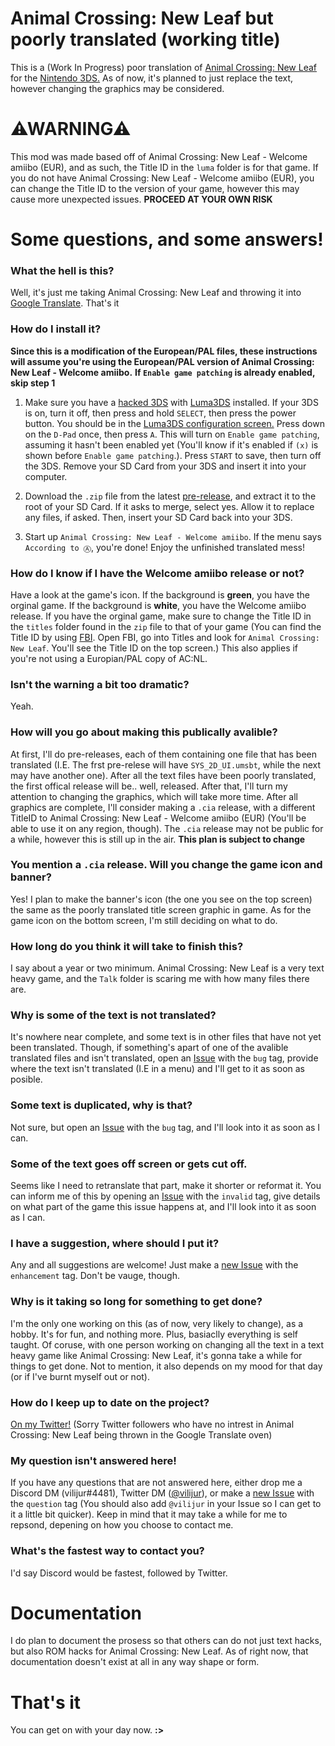 # Animal Crossing: New Leaf but poorly translated (working title)
This is a (Work In Progress) poor translation of [Animal Crossing: New Leaf](https://en.wikipedia.org/wiki/Animal_Crossing:_New_Leaf) for the [Nintendo 3DS.](https://en.wikipedia.org/wiki/Nintendo_3DS) As of now, it's planned to just replace the text, however changing the graphics may be considered.

# ⚠**WARNING**⚠
This mod was made based off of Animal Crossing: New Leaf - Welcome amiibo (EUR), and as such, the Title ID in the `luma` folder is for that game. If you do not have Animal Crossing: New Leaf - Welcome amiibo (EUR), you can change the Title ID to the version of your game, however this may cause more unexpected issues. **PROCEED AT YOUR OWN RISK**

# Some questions, and some answers!

### What the hell is this?
Well, it's just me taking Animal Crossing: New Leaf and throwing it into [Google Translate](https://translate.google.co.uk/). That's it

### How do I install it?
**Since this is a modification of the European/PAL files, these instructions will assume you're using the European/PAL version of Animal Crossing: New Leaf - Welcome amiibo.**
**If `Enable game patching` is already enabled, skip step 1**

1. Make sure you have a [hacked 3DS](https://3ds.hacks.guide) with [Luma3DS](https://github.com/LumaTeam/Luma3DS) installed. If your 3DS is on, turn it off, then press and hold `SELECT`, then press the power button. You should be in the [Luma3DS configuration screen.](https://github.com/LumaTeam/Luma3DS/wiki/Optional-features) Press down on the `D-Pad` once, then press `A`. This will turn on `Enable game patching`, assuming it hasn't been enabled yet (You'll know if it's enabled if `(x)` is shown before `Enable game patching`.). Press `START` to save, then turn off the 3DS. Remove your SD Card from your 3DS and insert it into your computer.

2. Download the `.zip` file from the latest [pre-release](https://github.com/vilijur/acnl-translated/releases), and extract it to the root of your SD Card. If it asks to merge, select yes. Allow it to replace any files, if asked. Then, insert your SD Card back into your 3DS.

3. Start up `Animal Crossing: New Leaf - Welcome amiibo`. If the menu says `According to Ⓐ`, you're done! Enjoy the unfinished translated mess!

### How do I know if I have the Welcome amiibo release or not?
Have a look at the game's icon. If the background is **green**, you have the orginal game. If the background is **white**, you have the Welcome amiibo release. If you have the orginal game, make sure to change the Title ID in the `titles` folder found in the `zip` file to that of your game (You can find the Title ID by using [FBI](https://github.com/Steveice10/FBI). Open FBI, go into Titles and look for `Animal Crossing: New Leaf`. You'll see the Title ID on the top screen.) This also applies if you're not using a Europian/PAL copy of AC:NL.

### Isn't the warning a bit too dramatic?
Yeah.

### How will you go about making this publically avalible?
At first, I'll do pre-releases, each of them containing one file that has been translated (I.E. The frst pre-relese will have `SYS_2D_UI.umsbt`, while the next may have another one). After all the text files have been poorly translated, the first offical release will be.. well, released. After that, I'll turn my attention to changing the graphics, which will take more time. After all graphics are complete, I'll consider making a `.cia` release, with a different TitleID to Animal Crossing: New Leaf - Welcome amiibo (EUR) (You'll be able to use it on any region, though). The `.cia` release may not be public for a while, however this is still up in the air. **This plan is subject to change**

### You mention a `.cia` release. Will you change the game icon and banner?
Yes! I plan to make the banner's icon (the one you see on the top screen) the same as the poorly translated title screen graphic in game. As for the game icon on the bottom screen, I'm still deciding on what to do.

### How long do you think it will take to finish this?
I say about a year or two minimum. Animal Crossing: New Leaf is a very text heavy game, and the `Talk` folder is scaring me with how many files there are.

### Why is some of the text is not translated?
It's nowhere near complete, and some text is in other files that have not yet been translated. Though, if something's apart of one of the avalible translated files and isn't translated, open an [Issue](https://github.com/vilijur/acnl-translated/issues/new) with the `bug` tag, provide where the text isn't translated (I.E in a menu) and I'll get to it as soon as posible.

### Some text is duplicated, why is that?
Not sure, but open an [Issue](https://github.com/vilijur/acnl-translated/issues/new) with the `bug` tag, and I'll look into it as soon as I can.

### Some of the text goes off screen or gets cut off.
Seems like I need to retranslate that part, make it shorter or reformat it. You can inform me of this by opening an [Issue](https://github.com/vilijur/acnl-translated/issues/new) with the `invalid` tag, give details on what part of the game this issue happens at, and I'll look into it as soon as I can.

### I have a suggestion, where should I put it?
Any and all suggestions are welcome! Just make a [new Issue](https://github.com/vilijur/acnl-translated/issues/new) with the `enhancement` tag. Don't be vauge, though.

### Why is it taking so long for something to get done?
I'm the only one working on this (as of now, very likely to change), as a hobby. It's for fun, and nothing more. Plus, basiaclly everything is self taught. Of coruse, with one person working on changing all the text in a text heavy game like Animal Crossing: New Leaf, it's gonna take a while for things to get done. Not to mention, it also depends on my mood for that day (or if I've burnt myself out or not). 

### How do I keep up to date on the project?
[On my Twitter!](https://twitter.com/vilijur) (Sorry Twitter followers who have no intrest in Animal Crossing: New Leaf being thrown in the Google Translate oven)

### My question isn't answered here!
If you have any questions that are not answered here, either drop me a Discord DM (vilijur#4481), Twitter DM ([@vilijur](https://twitter.com/vilijur)), or make a [new Issue](https://github.com/vilijur/acnl-translated/issues/new) with the `question` tag (You should also add `@vilijur` in your Issue so I can get to it a little bit quicker). Keep in mind that it may take a while for me to repsond, depening on how you choose to contact me.

### What's the fastest way to contact you?
I'd say Discord would be fastest, followed by Twitter.

# Documentation
I do plan to document the prosess so that others can do not just text hacks, but also ROM hacks for Animal Crossing: New Leaf. As of right now, that documentation doesn't exist at all in any way shape or form.

# That's it
You can get on with your day now. **:>**
